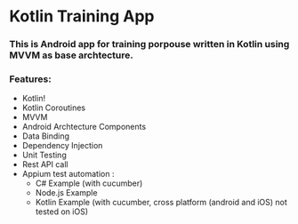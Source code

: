 # Kotlin Training App

### This is Android app for training porpouse written in Kotlin using MVVM as base archtecture.

### Features:

- Kotlin!
- Kotlin Coroutines
- MVVM
- Android Archtecture Components
- Data Binding
- Dependency Injection
- Unit Testing
- Rest API call
- Appium test automation :
  - C# Example (with cucumber)
  - Node.js Example
  - Kotlin Example (with cucumber, cross platform (android and iOS) not tested on iOS)

